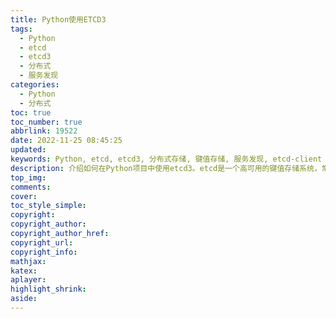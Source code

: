 ```yaml
---
title: Python使用ETCD3
tags:
  - Python
  - etcd
  - etcd3
  - 分布式
  - 服务发现
categories:
  - Python
  - 分布式
toc: true
toc_number: true
abbrlink: 19522
date: 2022-11-25 08:45:25
updated:
keywords: Python, etcd, etcd3, 分布式存储, 键值存储, 服务发现, etcd-client
description: 介绍如何在Python项目中使用etcd3。etcd是一个高可用的键值存储系统，常用于分布式系统中的服务发现和配置共享。本文旨在提供etcd3在Python中的基本使用方法和示例。
top_img:
comments:
cover:
toc_style_simple:
copyright:
copyright_author:
copyright_author_href:
copyright_url:
copyright_info:
mathjax:
katex:
aplayer:
highlight_shrink:
aside:
---
```

